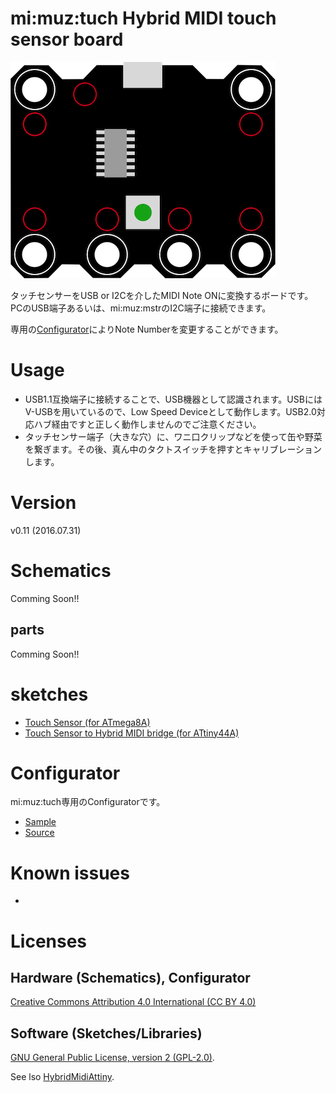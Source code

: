 # mi:muz:tuch Hybrid MIDI touch sensor board

![mi:muz:tuch](device.png)

タッチセンサーをUSB or I2Cを介したMIDI Note ONに変換するボードです。
PCのUSB端子あるいは、mi:muz:mstrのI2C端子に接続できます。

専用の[Configurator](http://mz4u.net/tuch/)によりNote Numberを変更することができます。

# Usage

- USB1.1互換端子に接続することで、USB機器として認識されます。USBにはV-USBを用いているので、Low Speed Deviceとして動作します。USB2.0対応ハブ経由ですと正しく動作しませんのでご注意ください。
- タッチセンサー端子（大きな穴）に、ワニ口クリップなどを使って缶や野菜を繋ぎます。その後、真ん中のタクトスイッチを押すとキャリブレーションします。

# Version

v0.11 (2016.07.31)

# Schematics

Comming Soon!!

## parts

Comming Soon!!

# sketches

- [Touch Sensor (for ATmega8A)](https://github.com/tadfmac/mi-muz/tree/master/applications/tuch/sketch/mega8_touchSensor/)
- [Touch Sensor to Hybrid MIDI bridge (for ATtiny44A)](https://github.com/tadfmac/mi-muz/tree/master/applications/tuch/sketch/mega8_touchSensor/)

# Configurator

mi:muz:tuch専用のConfiguratorです。

- [Sample](http://mz4u.net/tuch/)
- [Source](https://github.com/tadfmac/mi-muz/tree/master/applications/tuch/configurator/)

# Known issues

- []()

# Licenses

## Hardware (Schematics), Configurator

[Creative Commons Attribution 4.0 International (CC BY 4.0)](http://creativecommons.org/licenses/by/4.0/)

## Software (Sketches/Libraries)

[GNU General Public License, version 2 (GPL-2.0)](http://opensource.org/licenses/gpl-2.0.php).

See lso [HybridMidiAttiny](https://github.com/tadfmac/mi-muz/tree/master/arduino/libraries/HybridMidiAttiny).




